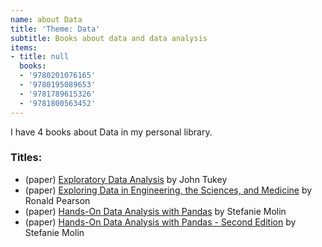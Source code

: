 ```yaml
---
name: about Data
title: 'Theme: Data'
subtitle: Books about data and data analysis
items:
- title: null
  books:
  - '9780201076165'
  - '9780195089653'
  - '9781789615326'
  - '9781800563452'
---
```

I have 4 books about Data in my personal library.

### Titles:
- (paper) [Exploratory Data Analysis](/books/info/9780201076165) by John Tukey
- (paper) [Exploring Data in Engineering, the Sciences, and Medicine](/books/info/9780195089653) by Ronald Pearson
- (paper) [Hands-On Data Analysis with Pandas](/books/info/9781789615326) by Stefanie Molin
- (paper) [Hands-On Data Analysis with Pandas - Second Edition](/books/info/9781800563452) by Stefanie Molin
